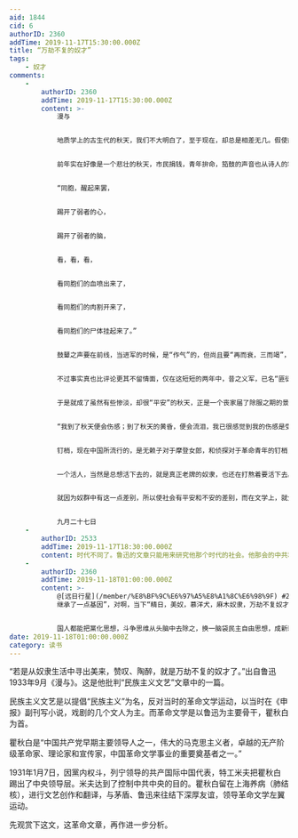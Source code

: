 ```yaml
---
aid: 1844
cid: 6
authorID: 2360
addTime: 2019-11-17T15:30:00.000Z
title: “万劫不复的奴才”
tags:
    - 奴才
comments:
    -
        authorID: 2360
        addTime: 2019-11-17T15:30:00.000Z
        content: >-
            漫与


            地质学上的古生代的秋天，我们不大明白了，至于现在，却总是相差无几。假使前年是肃杀的秋天，今年就成了凄凉的秋天，那么，地球的年龄，怕比天文学家所豫测的最短的数目还要短得多多罢。但人事却转变得真快，在这转变中的人，尤其是诗人，就感到了不同的秋，将这感觉，用悲壮的，或凄惋的句子，传给一切平常人，使彼此可以应付过去，而天地间也常有新诗存在。


            前年实在好像是一个悲壮的秋天，市民捐钱，青年拚命，笳鼓的声音也从诗人的笔下涌出，仿佛真要“投笔从戎”②似的。然而诗人的感觉是锐敏的，他未始不知道国民的赤手空拳，所以只好赞美大家的殉难，因此在悲壮里面，便埋伏着一点空虚。我所记得的，是邵冠华③先生的《醒起来罢同胞》（《民国日报》所载）里的一段──


            “同胞，醒起来罢，


            踢开了弱者的心，


            踢开了弱者的脑，


            看，看，看，


            看同胞们的血喷出来了，


            看同胞们的肉割开来了，


            看同胞们的尸体挂起来了。”


            鼓鼙之声要在前线，当进军的时候，是“作气”的，但尚且要“再而衰，三而竭”，倘在并无进军的准备的处所，那就完全是“散气”的灵丹了，倒使别人的紧张的心情，由此转成弛缓。所以我曾比之于“嚎丧”，是送死的妙诀，是丧礼的收场，从此使生人又可以在别一境界中，安心乐意的活下去。历来的文章中，化“敌”为“皇”，称“逆”为“我朝”，这样的悲壮的文章就是其间的“蝴蝶铰”，但自然，作手是不必同出于一人的。然而从诗人看来，据说这些话乃是一种“狂吠”。


            不过事实真也比评论更其不留情面，仅在这短短的两年中，昔之义军，已名“匪徒”，而有些“抗日英雄”，却早已侨寓姑苏了，而且连捐款也发生了问题。⑧九一八的纪念日，则华界但有囚车随着武装巡捕梭巡，这囚车并非“意图”拘禁敌人或汉奸，而是专为“意图乘机捣乱”的“反动分子”所豫设的宝座。天气也真是阴惨，狂风骤雨，报上说是“飓风”，是天地在为中国饮泣，然而在天地之间──人间，这一日却“平安”的过去了。


            于是就成了虽然有些惨淡，却很“平安”的秋天，正是一个丧家届了除服之期的景象。但这景象，却又与诗人非常适合的，我在《醒起来罢同胞》的同一作家的《秋的黄昏》（九月二十五日《时事新报》所载）里，听到了幽咽而舒服的声调──


            “我到了秋天便会伤感；到了秋天的黄昏，便会流泪，我已很感觉到我的伤感是受着秋风的波动而兴奋地展开，同时自己又像会发现自己的环境是最适合于秋天，细细地抚摩着秋天在自然里发出的音波，我知道我的命运使我成为秋天的人。……”


            钉梢，现在中国所流行的，是无赖子对于摩登女郎，和侦探对于革命青年的钉梢，而对于文人学士们，却还很少见。假使追蹑几月或几年试试罢，就会看见许多怎样的情随事迁，到底头头是道的诗人。


            一个活人，当然是总想活下去的，就是真正老牌的奴隶，也还在打熬着要活下去。然而自己明知道是奴隶，打熬着，并且不平着，挣扎着，一面“意图”挣脱以至实行挣脱的，即使暂时失败，还是套上了镣铐罢，他却不过是单单的奴隶。如果从奴隶生活中寻出“美”来，赞叹，抚摩，陶醉，那可简直是万劫不复的奴才了！他使自己和别人永远安住于这生活。


            就因为奴群中有这一点差别，所以使社会有平安和不安的差别，而在文学上，就分明的显现了麻醉的和战斗的的不同。


            九月二十七日
    -
        authorID: 2533
        addTime: 2019-11-17T18:30:00.000Z
        content: 时代不同了。鲁迅的文章只能用来研究他那个时代的社会。他那会的中共和国民党和今天的两党已经完全不同了。只能说还继承了一点基因。
    -
        authorID: 2360
        addTime: 2019-11-18T01:00:00.000Z
        content: >-
            @[远日行星](/member/%E8%BF%9C%E6%97%A5%E8%A1%8C%E6%98%9F) #2
            继承了一点基因”，对啊，当下“精日，美奴，慕洋犬，麻木奴隶，万劫不复奴才”…墙内墙外常有见，帽子到处飞。这些都是不良，不好，继承了一点坏基因”之表现，刨根挖底找出来，指出来。


            国人都能把黨化思想，斗争思维从头脑中去除之，换一脑袋民主自由思想，成新新人类，那我做梦都会哈哈大笑。
date: 2019-11-18T01:00:00.000Z
category: 读书
---
```


“若是从奴隶生活中寻出美来，赞叹、陶醉，就是万劫不复的奴才了。”出自鲁迅1933年9月《漫与》。这是他批判“民族主义文艺”文章中的一篇。

民族主义文艺是以提倡“民族主义”为名，反对当时的革命文学运动，以当时在《申报》副刊写小说，戏剧的几个文人为主。而革命文学是以鲁迅为主要骨干，瞿秋白为首。

瞿秋白是“中国共产党早期主要领导人之一，伟大的马克思主义者，卓越的无产阶级革命家、理论家和宣传家，中国革命文学事业的重要奠基者之一。”

1931年1月7日，因黨内权斗，列宁领导的共产国际中国代表，特工米夫把瞿秋白踢出了中央领导层。米夫达到了控制中共中央的目的。瞿秋白留在上海养病（肺结核），进行文艺创作和翻译，与茅盾、鲁迅来往结下深厚友谊，领导革命文学左翼运动。

先观赏下这文，这革命文章，再作进一步分析。
